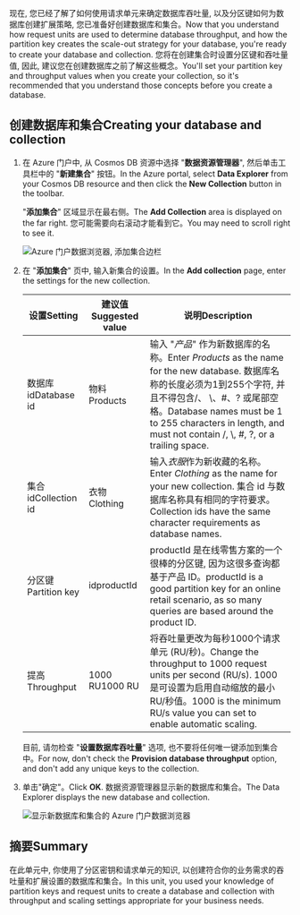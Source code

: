 <span data-ttu-id="e1d22-101">现在, 您已经了解了如何使用请求单元来确定数据库吞吐量, 以及分区键如何为数据库创建扩展策略, 您已准备好创建数据库和集合。</span><span class="sxs-lookup"><span data-stu-id="e1d22-101">Now that you understand how request units are used to determine database throughput, and how the partition key creates the scale-out strategy for your database, you're ready to create your database and collection.</span></span> <span data-ttu-id="e1d22-102">您将在创建集合时设置分区键和吞吐量值, 因此, 建议您在创建数据库之前了解这些概念。</span><span class="sxs-lookup"><span data-stu-id="e1d22-102">You'll set your partition key and throughput values when you create your collection, so it's recommended that you understand those concepts before you create a database.</span></span>

## <a name="creating-your-database-and-collection"></a><span data-ttu-id="e1d22-103">创建数据库和集合</span><span class="sxs-lookup"><span data-stu-id="e1d22-103">Creating your database and collection</span></span>

1. <span data-ttu-id="e1d22-104">在 Azure 门户中, 从 Cosmos DB 资源中选择 "**数据资源管理器**", 然后单击工具栏中的 "**新建集合**" 按钮。</span><span class="sxs-lookup"><span data-stu-id="e1d22-104">In the Azure portal, select **Data Explorer** from your Cosmos DB resource and then click the **New Collection** button in the toolbar.</span></span>
    
    <span data-ttu-id="e1d22-105">"**添加集合**" 区域显示在最右侧。</span><span class="sxs-lookup"><span data-stu-id="e1d22-105">The **Add Collection** area is displayed on the far right.</span></span> <span data-ttu-id="e1d22-106">您可能需要向右滚动才能看到它。</span><span class="sxs-lookup"><span data-stu-id="e1d22-106">You may need to scroll right to see it.</span></span>

    ![Azure 门户数据浏览器, 添加集合边栏](../media/5-azure-cosmosdb-data-explorer.png)

1. <span data-ttu-id="e1d22-108">在 "**添加集合**" 页中, 输入新集合的设置。</span><span class="sxs-lookup"><span data-stu-id="e1d22-108">In the **Add collection** page, enter the settings for the new collection.</span></span>

    <span data-ttu-id="e1d22-109">设置</span><span class="sxs-lookup"><span data-stu-id="e1d22-109">Setting</span></span> | <span data-ttu-id="e1d22-110">建议值</span><span class="sxs-lookup"><span data-stu-id="e1d22-110">Suggested value</span></span> | <span data-ttu-id="e1d22-111">说明</span><span class="sxs-lookup"><span data-stu-id="e1d22-111">Description</span></span>
    --------|-----------------|-------------
    <span data-ttu-id="e1d22-112">数据库 id</span><span class="sxs-lookup"><span data-stu-id="e1d22-112">Database id</span></span>    | <span data-ttu-id="e1d22-113">物料</span><span class="sxs-lookup"><span data-stu-id="e1d22-113">Products</span></span>   | <span data-ttu-id="e1d22-114">输入 "*产品*" 作为新数据库的名称。</span><span class="sxs-lookup"><span data-stu-id="e1d22-114">Enter *Products* as the name for the new database.</span></span> <span data-ttu-id="e1d22-115">数据库名称的长度必须为1到255个字符, 并且不得包含/、 \\、#、? 或尾部空格。</span><span class="sxs-lookup"><span data-stu-id="e1d22-115">Database names must be 1 to 255 characters in length, and must not contain /, \\, #, ?, or a trailing space.</span></span>
    <span data-ttu-id="e1d22-116">集合 id</span><span class="sxs-lookup"><span data-stu-id="e1d22-116">Collection id</span></span>  | <span data-ttu-id="e1d22-117">衣物</span><span class="sxs-lookup"><span data-stu-id="e1d22-117">Clothing</span></span>   | <span data-ttu-id="e1d22-118">输入*衣服*作为新收藏的名称。</span><span class="sxs-lookup"><span data-stu-id="e1d22-118">Enter *Clothing* as the name for your new collection.</span></span> <span data-ttu-id="e1d22-119">集合 id 与数据库名称具有相同的字符要求。</span><span class="sxs-lookup"><span data-stu-id="e1d22-119">Collection ids have the same character requirements as database names.</span></span>
    <span data-ttu-id="e1d22-120">分区键</span><span class="sxs-lookup"><span data-stu-id="e1d22-120">Partition key</span></span>  | <span data-ttu-id="e1d22-121">id</span><span class="sxs-lookup"><span data-stu-id="e1d22-121">productId</span></span>  | <span data-ttu-id="e1d22-122">productId 是在线零售方案的一个很棒的分区键, 因为这很多查询都基于产品 ID。</span><span class="sxs-lookup"><span data-stu-id="e1d22-122">productId is a good partition key for an online retail scenario, as so many queries are based around the product ID.</span></span>
    <span data-ttu-id="e1d22-123">提高</span><span class="sxs-lookup"><span data-stu-id="e1d22-123">Throughput</span></span>     | <span data-ttu-id="e1d22-124">1000 RU</span><span class="sxs-lookup"><span data-stu-id="e1d22-124">1000 RU</span></span>    | <span data-ttu-id="e1d22-125">将吞吐量更改为每秒1000个请求单元 (RU/秒)。</span><span class="sxs-lookup"><span data-stu-id="e1d22-125">Change the throughput to 1000 request units per second (RU/s).</span></span> <span data-ttu-id="e1d22-126">1000是可设置为启用自动缩放的最小 RU/秒值。</span><span class="sxs-lookup"><span data-stu-id="e1d22-126">1000 is the minimum RU/s value you can set to enable automatic scaling.</span></span>
    
    <span data-ttu-id="e1d22-127">目前, 请勿检查 "**设置数据库吞吐量**" 选项, 也不要将任何唯一键添加到集合中。</span><span class="sxs-lookup"><span data-stu-id="e1d22-127">For now, don't check the **Provision database throughput** option, and don't add any unique keys to the collection.</span></span>
    
1. <span data-ttu-id="e1d22-128">单击"确定"。</span><span class="sxs-lookup"><span data-stu-id="e1d22-128">Click **OK**.</span></span> <span data-ttu-id="e1d22-129">数据资源管理器显示新的数据库和集合。</span><span class="sxs-lookup"><span data-stu-id="e1d22-129">The Data Explorer displays the new database and collection.</span></span>

    ![显示新数据库和集合的 Azure 门户数据浏览器](../media/5-azure-cosmos-db-new-collection.png)

## <a name="summary"></a><span data-ttu-id="e1d22-131">摘要</span><span class="sxs-lookup"><span data-stu-id="e1d22-131">Summary</span></span>

<span data-ttu-id="e1d22-132">在此单元中, 你使用了分区密钥和请求单元的知识, 以创建符合你的业务需求的吞吐量和扩展设置的数据库和集合。</span><span class="sxs-lookup"><span data-stu-id="e1d22-132">In this unit, you used your knowledge of partition keys and request units to create a database and collection with throughput and scaling settings appropriate for your business needs.</span></span>